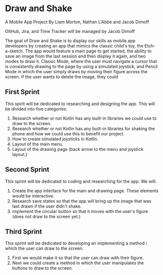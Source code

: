# Draw and Shake
A Mobile App Project By Liam Morton, Nathan L'Abbe and Jacob Dimoff

GitHub, Jira, and Time Tracker will be managed by Jacob Dimoff

The goal of Draw and Shake is to display our skills as mobile app developers by creating an app that mimics the classic child's toy, the Etch-a-sketch. The app would feature a main page to get started, the ability to save an image from the last session and then display it again, and two modes to draw it. Classic Mode, where the user must navigate a cursor that is consistently drawing to the page by using a simulated joystick, and Pencil Mode in which the user simply draws by moving their figure across the screen. If the user wants to delete the image, they could
## First Sprint
This spirit will be dedicated to researching and designing the app. This will be divided into five categories:
1. Research whether or not Kotlin has any built-in libraries we could use to draw to the screen.
2. Research whether or not Kotlin has any built-in libraries for shaking the phone and how we could use this to benefit our project.
3. How to create simulated joysticks in Kotlin.
4. Layout of the main menu.
5. Layout of the drawing page (back arrow to the menu and joystick layout.)
## Second Sprint
This sprint will be dedicated to coding and researching for the app. We will:
1. Create the app interface for the main and drawing page. These elements would be interactive. 
2. Research save states so that the app will bring up the image that was last drawn if the user didn't shake.
3. implement the circular button  so that it moves with the user's figure (does not draw to the screen yet.)
## Third Sprint
This sprint will be dedicated to developing an implementing a method i which the user can draw to the screen.
1. First we would make it so that the user can draw with their figure.
2. Next we could create a method in which the user manipulates the buttons to draw to the screen.